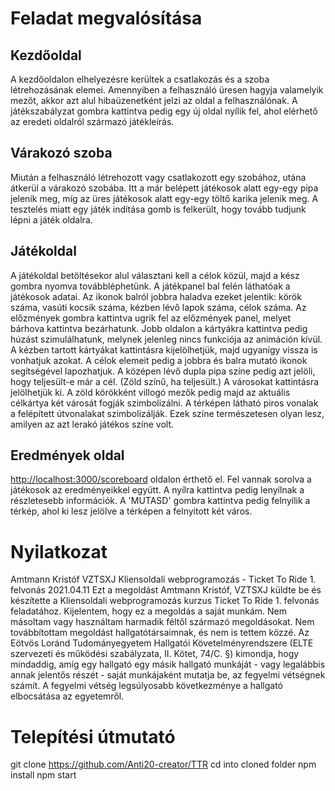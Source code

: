 ﻿# Feladat megvalósítása

## Kezdőoldal

A kezdőoldalon elhelyezésre kerültek a csatlakozás és a szoba létrehozásának elemei. Amennyiben a felhasználó üresen hagyja valamelyik mezőt, akkor azt alul hibaüzenetként jelzi az oldal a felhasználónak.
A játékszabályzat gombra kattintva pedig egy új oldal nyílik fel, ahol elérhető az eredeti oldalról származó játékleírás.

## Várakozó szoba

Miután a felhasználó létrehozott vagy csatlakozott egy szobához, utána átkerül a várakozó szobába. Itt a már belépett játékosok alatt egy-egy pipa jelenik meg, míg az üres játékosok alatt egy-egy töltő karika jelenik meg.
A tesztelés miatt egy játék indítása gomb is felkerült, hogy tovább tudjunk lépni a játék oldalra.

## Játékoldal

A játékoldal betöltésekor alul választani kell a célok közül, majd a kész gombra nyomva továbbléphetünk.
A játékpanel bal felén láthatóak a játékosok adatai. Az ikonok balról jobbra haladva ezeket jelentik: körök száma, vasúti kocsik száma, kézben lévő lapok száma, célok száma. Az előzmények gombra kattintva ugrik fel az előzmények panel, melyet bárhova kattintva bezárhatunk. Jobb oldalon a kártyákra kattintva pedig húzást szimulálhatunk, melynek jelenleg nincs funkciója az animáción kívül. A kézben tartott kártyákat kattintásra kijelölhetjük, majd ugyanígy vissza is vonhatjuk azokat. A célok elemeit pedig a jobbra és balra mutató ikonok segítségével lapozhatjuk. A középen lévő dupla pipa színe pedig azt jelöli, hogy teljesült-e már a cél. (Zöld színű, ha teljesült.) A városokat kattintásra jelölhetjük ki. A zöld körökként villogó mezők pedig majd az aktuális célkártya két városát fogják szimbolizálni. A térképen látható piros vonalak a felépített útvonalakat szimbolizálják. Ezek színe természetesen olyan lesz, amilyen az azt lerakó játékos színe volt.

## Eredmények oldal

[http://localhost:3000/scoreboard](http://localhost:3000/scoreboard) oldalon érthető el.
Fel vannak sorolva a játékosok az eredményeikkel együtt. A nyílra kattintva pedig lenyílnak a részletesebb információk. A 'MUTASD' gombra kattintva pedig felnyílik a térkép, ahol ki lesz jelölve a térképen a felnyitott két város.

# Nyilatkozat

Amtmann Kristóf
VZTSXJ
Kliensoldali webprogramozás - Ticket To Ride 1. felvonás
2021.04.11
Ezt a megoldást Amtmann Kristóf, VZTSXJ küldte be és készítette a Kliensoldali webprogramozás kurzus Ticket To Ride 1. felvonás feladatához.
Kijelentem, hogy ez a megoldás a saját munkám.
Nem másoltam vagy használtam harmadik féltől származó megoldásokat.
Nem továbbítottam megoldást hallgatótársaimnak, és nem is tettem közzé.
Az Eötvös Loránd Tudományegyetem Hallgatói Követelményrendszere (ELTE szervezeti és működési szabályzata, II. Kötet, 74/C. §) kimondja,
hogy mindaddig, amíg egy hallgató egy másik hallgató munkáját - vagy legalábbis annak jelentős részét - saját munkájaként mutatja be,
az fegyelmi vétségnek számít. A fegyelmi vétség legsúlyosabb következménye a hallgató elbocsátása az egyetemről.

# Telepítési útmutató

git clone https://github.com/Anti20-creator/TTR
cd into cloned folder
npm install
npm start